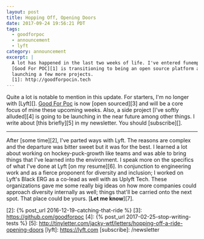 ```yaml
---
layout: post
title: Hopping Off, Opening Doors
date: 2017-09-24 19:56:21 PDT
tags:
  - goodforpoc
  - announcement
  - lyft
category: announcement
excerpt: |
  A lot has happened in the last two weeks of life. I've entered funemployment,
  [Good For POC][1] is transitioning to being an open source platform and I'm
  launching a few more projects.
  [1]: http://goodforpocin.tech
---
```


Quite a lot is notable to mention in this update. For starters, I'm no longer
with [Lyft][]. [Good For Poc][1] is now [open sourced][3] and will be a core
focus of mine these upcoming weeks. Also, a side project [I've softly alluded][4]
is going to be launching in the near future among other things. I write about
[this briefly][5] in my newsletter. You should [subscribe][].

---

After [some time][2], I've parted ways with Lyft. The reasons are complex and
the departure was bitter sweet but it was for the best. I learned a lot about
working on hockey-puck-growth like teams and was able to bring things that I've
learned into the environment. I speak more on the specifics of what I've done at
Lyft [on my resume][6]. In conjunction to engineering work and as a fierce
proponent for diversity and inclusion; I worked on Lyft's Black ERG as a co-lead
as well with as Uplyft Tech. These organizations gave me some really big ideas
on how more companies could approach diversity internally as well; things
that'll be carried onto the next spot. That place could be yours. [**Let me
know**][7].

[1]: http://goodforpocin.tech
[2]: {% post_url 2016-12-19-catching-that-ride %}
[3]: https://github.com/goodforpoc
[4]: {% post_url 2017-02-25-stop-writing-tests %}
[5]: http://tinyletter.com/jacky-wtf/letters/hopping-off-a-ride-opening-doors
[lyft]: https://lyft.com
[subscribe]: /newsletter
